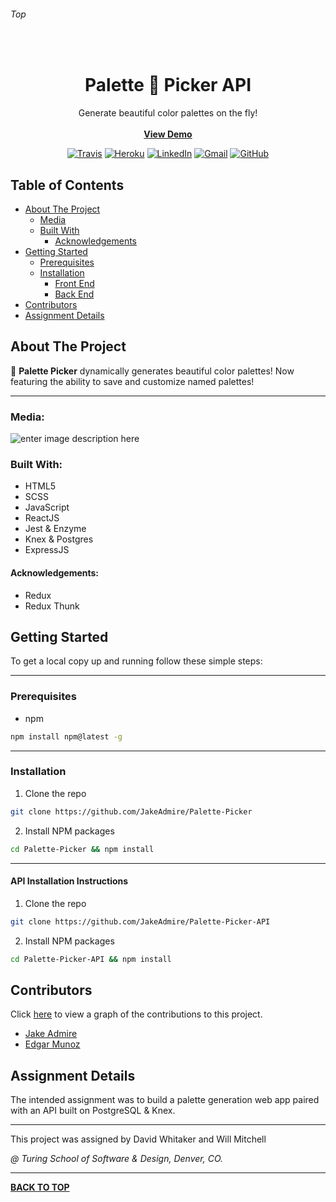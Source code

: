 ###### Top

<br />
<p align="center">
  <h1 align="center">Palette 🎨 Picker API</h1>
  <p align="center">
    Generate beautiful color palettes on the fly!
    <br />
    <br />
    <b><a href="https://em-ja-palette-picker.herokuapp.com/">View Demo</a></b>
  </p>
</p>
<div align="center">

[![Travis][travis-shield]][travis-url] [![Heroku][heroku-shield]][heroku-url] 
[![LinkedIn][linkedin-shield]][linkedin-url] [![Gmail][gmail-shield]][gmail-url] [![GitHub][github-shield]][github-url] 
</div>

## Table of Contents

- [About The Project](#About-The-Project)
  - [Media](#Media)
  - [Built With](#Built-With)
    - [Acknowledgements](#Acknowledgements)
- [Getting Started](#Getting-Started)
  - [Prerequisites](#Prerequisites)
  - [Installation](#Installation)
    - [Front End](#Installation)
    - [Back End](#API-Installation-Instructions)
- [Contributors](#Contributors)
- [Assignment Details](#Assignment-Details)

## About The Project

🎨 **Palette Picker** dynamically generates beautiful color palettes! Now featuring the ability to save and customize named palettes!

---

### Media:

![enter image description here](https://user-images.githubusercontent.com/44077214/71425735-b7760300-265d-11ea-80e9-c277e703344b.png)

### Built With:
- HTML5
- SCSS 
- JavaScript
- ReactJS
- Jest & Enzyme
- Knex & Postgres
- ExpressJS

#### Acknowledgements:
- Redux
- Redux Thunk

## Getting Started

To get a local copy up and running follow these simple steps:

---

### Prerequisites

* npm
```sh
npm install npm@latest -g
```

---

### Installation

1. Clone the repo
```sh
git clone https://github.com/JakeAdmire/Palette-Picker
```
2. Install NPM packages
```sh
cd Palette-Picker && npm install
```
---
#### API Installation Instructions

1. Clone the repo
```sh
git clone https://github.com/JakeAdmire/Palette-Picker-API
```
2. Install NPM packages
```sh
cd Palette-Picker-API && npm install
```

## Contributors

Click [here](https://github.com/JakeAdmire/Palette-Picker/graphs/contributors) to view a graph of the contributions to this project.

- [Jake Admire](https://github.com/jakeadmire)
- [Edgar Munoz](https://github.com/criteriamor)

## Assignment Details

The intended assignment was to build a palette generation web app paired with an API built on PostgreSQL & Knex. 

---

This project was assigned by David Whitaker and Will Mitchell

_@ Turing School of Software & Design, Denver, CO._

---

**[BACK TO TOP](#top)**

<!-- URL References  -->
[linkedin-shield]: https://img.shields.io/badge/-LinkedIn-0077b5.svg?style=for-the-badge&logo=linkedin
[linkedin-url]: https://linkedin.com/in/jakeadmire

[gmail-shield]: https://img.shields.io/badge/-Email-red.svg?style=for-the-badge&logo=gmail&logoColor=white
[gmail-url]: mailto:jakeadmire1@gmail.com

[github-shield]: https://img.shields.io/badge/dynamic/json?label=Follow&query=length&url=https://api.github.com/users/jakeadmire/followers&style=for-the-badge&logo=github
[github-url]: https://github.com/JakeAdmire/

[travis-shield]: https://img.shields.io/travis/criteriamor/Palette-Picker-API?label=travis-ci&logo=travis&style=for-the-badge
[travis-url]: https://em-ja-palette-picker.herokuapp.com/

[heroku-shield]: https://img.shields.io/badge/heroku-deployed-lightblue?style=for-the-badge&logo=heroku
[heroku-url]: https://em-ja-palette-picker.herokuapp.com/
